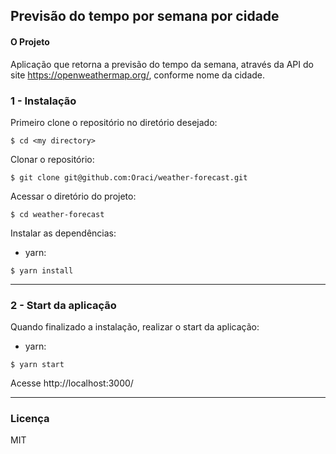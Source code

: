 
## Previsão do tempo por semana por cidade

#### O Projeto

Aplicação que retorna a previsão do tempo da semana, através da API do site https://openweathermap.org/, conforme nome da cidade.

### 1 - Instalação

Primeiro clone o repositório no diretório desejado:

```
$ cd <my directory>
```

Clonar o repositório:

```
$ git clone git@github.com:Oraci/weather-forecast.git
```

Acessar o diretório do projeto:
```
$ cd weather-forecast
```

Instalar as dependências:
   - yarn:
```
$ yarn install
```
---
### 2 - Start da aplicação

Quando finalizado a instalação, realizar o start da aplicação:
   - yarn:
```
$ yarn start
```

Acesse http://localhost:3000/

---

### Licença

MIT
